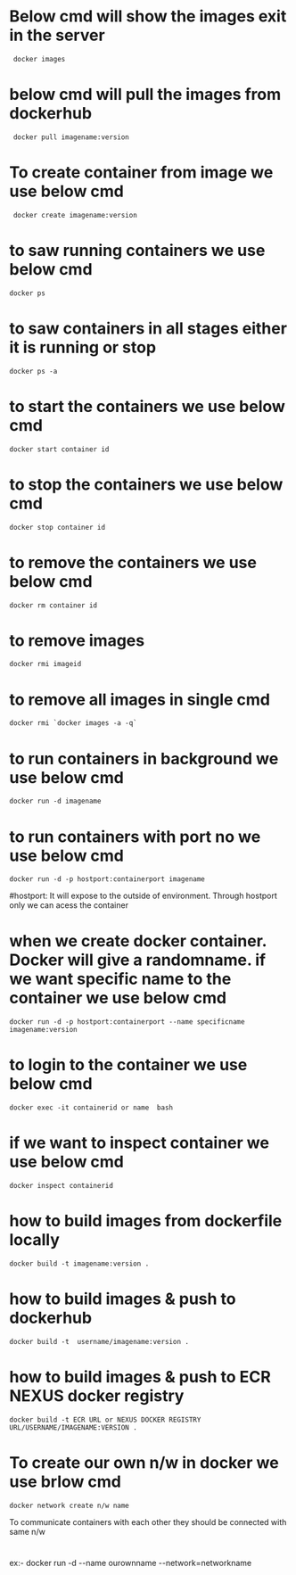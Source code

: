 # Below cmd  will show the images exit in the server

     docker images

# below cmd will pull the images from dockerhub

     docker pull imagename:version

# To create container from image we use below cmd
    
     docker create imagename:version


# to saw running containers we use below cmd

    docker ps

# to  saw containers in all stages either it is running or stop

    docker ps -a

# to start the containers we use below cmd

    docker start container id 

# to stop the containers we use below cmd

    docker stop container id 

# to remove the containers we use below cmd

    docker rm container id 

# to remove images

    docker rmi imageid

# to remove all images in single cmd

    docker rmi `docker images -a -q`

# to run containers in background we use below cmd

    docker run -d imagename
# to run containers with port no we use below cmd

    docker run -d -p hostport:containerport imagename

#hostport: It will expose to the outside of environment. Through hostport only we can acess the container

# when we create docker container. Docker will give a randomname. if we want specific name to the container we use below cmd

    docker run -d -p hostport:containerport --name specificname imagename:version

# to login to the container we use below cmd

    docker exec -it containerid or name  bash

# if we want to inspect container we use below cmd

    docker inspect containerid

# how to build images from dockerfile locally

    docker build -t imagename:version .

# how to build images & push to dockerhub 

    docker build -t  username/imagename:version .

# how to build images & push to ECR NEXUS docker registry

    docker build -t ECR URL or NEXUS DOCKER REGISTRY URL/USERNAME/IMAGENAME:VERSION .

#  To create our own n/w in docker we use brlow cmd
    docker network create n/w name

To communicate containers with each other they should be connected with same n/w 
#   






ex:-
docker run -d --name ourownname --network=networkname 